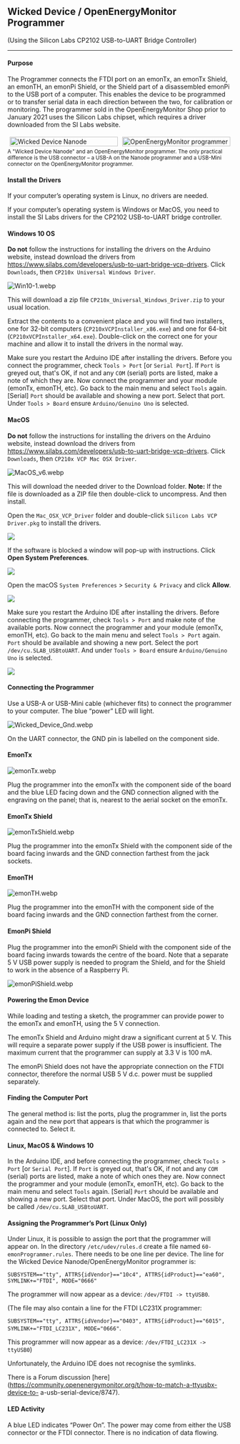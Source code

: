 ## Wicked Device / OpenEnergyMonitor Programmer
(Using the Silicon Labs CP2102 USB-to-UART Bridge Controller)

---

#### Purpose

The Programmer connects the FTDI port on an emonTx, an emonTx Shield, an emonTH, an emonPi Shield, or the
Shield part of a disassembled emonPi to the USB port of a computer. This enables the device to be programmed or
to transfer serial data in each direction between the two, for calibration or monitoring. The programmer sold in the
OpenEnergyMonitor Shop prior to January 2021 uses the Silicon Labs chipset, which requires a driver downloaded from the SI
Labs website.

<!-- side-by-side images --->

<style>

.image-outer-box {
  display: flex;
}

.image-inner-box {
  flex: 50%;
  padding: 5px;
}


</style>

<div class="image-outer-box">
  <div class="image-inner-box">
    <img src="files/Wicked_Device.webp" alt="Wicked Device Nanode" style="width:100%">
  </div>
  <div class="image-inner-box">
    <img src="files/OEM.webp" alt="OpenEnergyMonitor programmer" style="width:100%">
  </div>
</div>

<!-- /side-by-side images -->

<small>
  A "Wicked Device Nanode" and an OpenEnergyMonitor programmer.
  The only practical difference is the USB connector – a USB-A on the Nanode programmer and a USB-Mini connector on the
  OpenEnergyMonitor programmer.
</small>

#### Install the Drivers

If your computer’s operating system is Linux, no drivers are needed.

If your computer’s operating system is Windows or MacOS, you need to install the SI Labs drivers for the CP2102
USB-to-UART bridge controller.

#### Windows 10 OS

**Do not** follow the instructions for installing the drivers on the Arduino website, instead download the drivers from
https://www.silabs.com/developers/usb-to-uart-bridge-vcp-drivers. Click `Downloads`, then `CP210x
Universal Windows Driver`.

![Win10-1.webp][Win10]

[Win10]: files/Win10-1.webp "Windows 10"

This will download a zip file `CP210x_Universal_Windows_Driver.zip` to your usual location.

Extract the contents to a convenient place and you will find two installers, one for 32-bit computers
(`CP210xVCPInstaller_x86.exe`) and one for 64-bit (`CP210xVCPInstaller_x64.exe`). Double-click
on the correct one for your machine and allow it to install the drivers in the normal way.

Make sure you restart the Arduino IDE after installing the drivers. Before you connect the
programmer, check `Tools > Port` [or `Serial Port`]. If `Port` is greyed out, that's OK, if not and any
`COM` (serial) ports are listed, make a note of which they are. Now connect the programmer and
your module (emonTx, emonTH, etc). Go back to the main menu and select `Tools` again. [Serial]
`Port` should be available and showing a new port. Select that port. Under `Tools > Board` ensure
`Arduino/Genuino Uno` is selected.

#### MacOS

**Do not** follow the instructions for installing the drivers on the Arduino website, instead download the drivers from
https://www.silabs.com/developers/usb-to-uart-bridge-vcp-drivers. Click `Downloads`, then `CP210x VCP Mac OSX Driver`.

![MacOS_v6.webp][MacOSv6]

[MacOSv6]: files/MacOS_v6.webp "MacOS"

This will download the needed driver to the Download folder.  **Note:** If the file is downloaded as a ZIP file then double-click to uncompress.  And then install.

Open the `Mac_OSX_VCP_Driver` folder and double-click `Silicon Labs VCP Driver.pkg` to install the drivers.

![](files/SL_VCP_Driver_v3.png)

If the software is blocked a window will pop-up with instructions.  Click **Open System Preferences**.

![](files/System_Extension_Blocked_v2.png)

Open the macOS `System Preferences` > `Security & Privacy` and click **Allow**.

![](files/Security_Privacy_Allow_v3.png)

Make sure you restart the Arduino IDE after installing the drivers. Before connecting the programmer, check `Tools > Port` and make note of the available ports. Now connect the programmer and your module (emonTx, emonTH, etc). Go back to the main menu and select `Tools > Port` again. `Port` should be available and showing a new port. Select the port `/dev/cu.SLAB_USBtoUART`. And under `Tools > Board` ensure `Arduino/Genuino Uno` is selected.

![](files/ToolsPortSLAB_v2.png)

#### Connecting the Programmer

Use a USB-A or USB-Mini cable (whichever fits) to connect the programmer to your computer. The blue
“power” LED will light.

![Wicked_Device_Gnd.webp][WDGND]

[WDGND]: files/Wicked_Device_Gnd.webp "Wicked Device GND pin"

On the UART connector, the GND pin is labelled on the component side.

#### EmonTx

![emonTx.webp][emontx]

[emontx]: files/emonTx.webp "emonTx"

Plug the programmer into the emonTx with the component side of the board and the blue LED facing down
and the GND connection aligned with the engraving on the panel; that is, nearest to the aerial socket on the
emonTx.

#### EmonTx Shield

![emonTxShield.webp][emontxShield]

[emontxShield]: files/emonTxShield.webp "emontx Shield"

Plug the programmer into the emonTx Shield with the component side of the board facing inwards and the
GND connection farthest from the jack sockets.

#### EmonTH

![emonTH.webp][emonTH]

[emonTH]: files/emonTH.webp "emonTH"

Plug the programmer into the emonTH with the component side of the board facing inwards and the GND
connection farthest from the corner.

#### EmonPi Shield

Plug the programmer into the emonPi Shield with the component side of the board facing inwards towards the
centre of the board. Note that a separate 5 V USB power supply is needed to program the Shield, and for the
Shield to work in the absence of a Raspberry Pi.

![emonPiShield.webp][emonpishield]

[emonpishield]: files/emonPiShield.webp "emonPi Shield"

#### Powering the Emon Device

While loading and testing a sketch, the programmer can provide power to the emonTx and emonTH, using the
5 V connection.

The emonTx Shield and Arduino might draw a significant current at 5 V. This will require a separate power
supply if the USB power is insufficient. The maximum current that the programmer can supply at 3.3 V is 100
mA.

The emonPi Shield does not have the appropriate connection on the FTDI connector, therefore the normal
USB 5 V d.c. power must be supplied separately.

#### Finding the Computer Port

The general method is: list the ports, plug the programmer in, list the ports again and the new port that
appears is that which the programmer is connected to. Select it.

#### Linux, MacOS & Windows 10

In the Arduino IDE, and before connecting the programmer, check `Tools > Port` [or `Serial Port`]. If
`Port` is greyed out, that's OK, if not and any `COM` (serial) ports are listed, make a note of which ones they
are. Now connect the programmer and your module (emonTx, emonTH, etc). Go back to the main menu and
select `Tools` again. [Serial] `Port` should be available and showing a new port. Select that port. Under
MacOS, the port will possibly be called `/dev/cu.SLAB_USBtoUART`.

#### Assigning the Programmer’s Port (Linux Only)

Under Linux, it is possible to assign the port that the programmer will appear on. In the directory
`/etc/udev/rules.d` create a file named `60-emonProgrammer.rules`. There needs to be one line per
device. The line for the Wicked Device Nanode/OpenEnergyMonitor programmer is:

`SUBSYSTEM=="tty", ATTRS{idVendor}=="10c4", ATTRS{idProduct}=="ea60", SYMLINK+="FTDI", MODE="0666"`

The programmer will now appear as a device: `/dev/FTDI -> ttyUSB0`.

(The file may also contain a line for the FTDI LC231X programmer:

`SUBSYSTEM=="tty", ATTRS{idVendor}=="0403", ATTRS{idProduct}=="6015", SYMLINK+="FTDI_LC231X", MODE="0666"`.

This programmer will now appear as a device: `/dev/FTDI_LC231X -> ttyUSB0`)

Unfortunately, the Arduino IDE does not recognise the symlinks.

There is a Forum discussion [here](https://community.openenergymonitor.org/t/how-to-match-a-ttyusbx-device-to-
a-usb-serial-device/8747).

#### LED Activity

A blue LED indicates “Power On”. The power may come from either the USB connector or the FTDI
connector. There is no indication of data flowing.